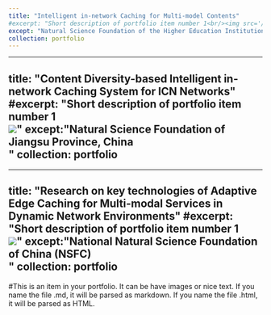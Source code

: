 ```yaml
---
title: "Intelligent in-network Caching for Multi-model Contents"
#excerpt: "Short description of portfolio item number 1<br/><img src='/images/500x300.png'>"
except: "Natural Science Foundation of the Higher Education Institutions of Jiangsu Province, China<br/>"
collection: portfolio
---
```



---
title: "Content Diversity-based Intelligent in-network Caching System for ICN Networks"
#excerpt: "Short description of portfolio item number 1<br/><img src='/images/500x300.png'>"
except:"Natural Science Foundation of Jiangsu Province, China<br/>"
collection: portfolio
---

---
title: "Research on key technologies of Adaptive Edge Caching for Multi-modal
Services in Dynamic Network Environments"
#excerpt: "Short description of portfolio item number 1<br/><img src='/images/500x300.png'>"
except:"National Natural Science Foundation of China (NSFC)<br/>"
collection: portfolio
---
#This is an item in your portfolio. It can be have images or nice text. If you name the file .md, it will be parsed as markdown. If you name the file .html, it will be parsed as HTML. 
